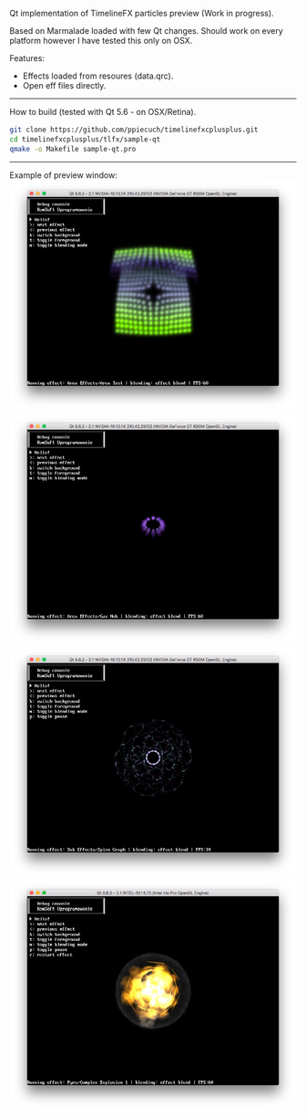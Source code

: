Qt implementation of TimelineFX particles preview (Work in progress).

Based on Marmalade loaded with few Qt changes. Should work on every platform however I have tested this only on OSX.

Features:
* Effects loaded from resoures (data.qrc).
* Open eff files directly.

***

How to build (tested with Qt 5.6 - on OSX/Retina).

```bash
git clone https://github.com/ppiecuch/timelinefxcplusplus.git
cd timelinefxcplusplus/tlfx/sample-qt
qmake -o Makefile sample-qt.pro
```

***

Example of preview window:
![Alt text](/tlfx/sample-qt/screens/screen1.png?raw=true "Effect 1")
![Alt text](/tlfx/sample-qt/screens/screen2.png?raw=true "Effect 2")
![Alt text](/tlfx/sample-qt/screens/screen3.png?raw=true "Effect 3")
![Alt text](/tlfx/sample-qt/screens/screen4.jpg?raw=true "Effect 4")
